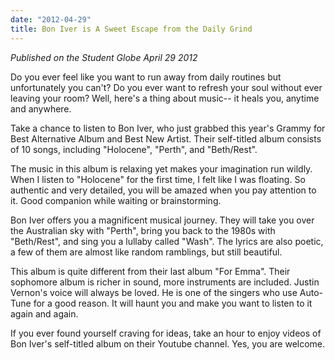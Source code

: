 ```yaml
---
date: "2012-04-29"
title: Bon Iver is A Sweet Escape from the Daily Grind
---
```


*Published on the Student Globe April 29 2012*

Do you ever feel like you want to run away from daily routines but unfortunately you can't? Do you ever want to refresh your soul without ever leaving your room? Well, here's a thing about music-- it heals you, anytime and anywhere.

Take a chance to listen to Bon Iver, who just grabbed this year's Grammy for Best Alternative Album and Best New Artist. Their self-titled album consists of 10 songs, including "Holocene", "Perth", and "Beth/Rest".

The music in this album is relaxing yet makes your imagination run wildly. When I listen to "Holocene" for the first time, I felt like I was floating. So authentic and very detailed, you will be amazed when you pay attention to it. Good companion while waiting or brainstorming.

Bon Iver offers you a magnificent musical journey. They will take you over the Australian sky with "Perth", bring you back to the 1980s with "Beth/Rest", and sing you a lullaby called "Wash". The lyrics are also poetic, a few of them are almost like random ramblings, but still beautiful.

This album is quite different from their last album "For Emma". Their sophomore album is richer in sound, more instruments are included. Justin Vernon's voice will always be loved. He is one of the singers who use Auto-Tune for a good reason. It will haunt you and make you want to listen to it again and again.

If you ever found yourself craving for ideas, take an hour to enjoy videos of Bon Iver's self-titled album on their Youtube channel. Yes, you are welcome.
